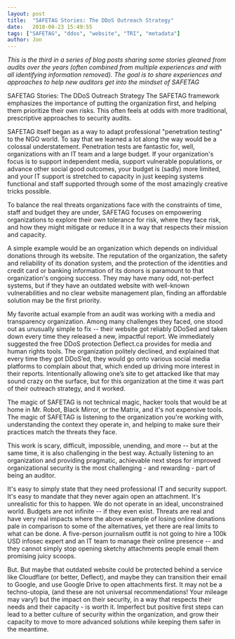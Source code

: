 ```yaml
---
layout: post
title:  "SAFETAG Stories: The DDoS Outreach Strategy"
date:   2018-08-23 15:49:55
tags: ["SAFETAG", "ddos", "website", "TRI", "metadata"]
author: Jon
---
```

*This is the third in a series of blog posts sharing some stories gleaned from audits over the years (often combined from multiple experiences and with all identifying information removed).  The goal is to share experiences and approaches to help new auditors get into the mindset of SAFETAG*

SAFETAG Stories: The DDoS Outreach Strategy
The SAFETAG framework emphasizes the importance of putting the organization first, and helping them prioritize their own risks. This often feels at odds with more traditional, prescriptive approaches to security audits.

SAFETAG itself began as a way to adapt professional "penetration testing" to the NGO world. To say that we learned a lot along the way would be a colossal understatement. Penetration tests are fantastic for, well, organizations with an IT team and a large budget. If your organization's focus is to support independent media, support vulnerable populations, or advance other social good outcomes, your budget is (sadly) more limited, and your IT support is stretched to capacity in just keeping systems functional and staff supported through some of the most amazingly creative tricks possible.

To balance the real threats organizations face with the constraints of time, staff and budget they are under, SAFETAG focuses on empowering organizations to explore their own tolerance for risk, where they face risk, and how they might mitigate or reduce it in a way that respects their mission and capacity.

A simple example would be an organization which depends on individual donations through its website.  The reputation of the organization, the safety and reliability of its donation system, and the protection of the identities and credit card or banking information of its donors is paramount to that organization's ongoing success.  They may have many odd, not-perfect systems, but if they have an outdated website with well-known vulnerabilities and no clear website management plan, finding an affordable solution may be the first priority.

My favorite actual example from an audit was working with a media and transparency organization. Among many challenges they faced, one stood out as unusually simple to fix --  their website got reliably DDoSed and taken down every time they released a new, impactful report. We immediately suggested the free DDoS protection Deflect.ca provides for media and human rights tools. The organization politely declined, and explained that every time they got DDoS’ed, they would go onto various social media platforms to complain about that, which ended up driving more interest in their reports.  Intentionally allowing one’s site to get attacked like that may sound crazy on the surface, but for this organization at the time it was part of their outreach strategy, and it worked.

The magic of SAFETAG is not technical magic, hacker tools that would be at home in Mr. Robot, Black Mirror, or the Matrix, and it's not expensive tools. The magic of SAFETAG is listening to the organization you're working with, understanding the context they operate in, and helping to make sure their practices match the threats they face.

This work is scary, difficult, impossible, unending, and more -- but at the same time, it is also challenging in the best way. Actually listening to an organization and providing pragmatic, achievable next steps for improved organizational security is the most challenging - and rewarding - part of being an auditor.

It's easy to simply state that they need professional IT and security support. It's easy to mandate that they never again open an attachment. It's unrealistic for this to happen. We do not operate in an ideal, unconstrained world.  Budgets are not infinite -- if they even exist.  Threats are real and have very real impacts where the above example of losing online donations pale in comparison to some of the alternatives, yet there are real limits to what can be done.  A five-person journalism outfit is not going to hire a 100k USD infosec expert and an IT team to manage their online presence -- and they cannot simply stop opening sketchy attachments people email them promising juicy scoops.

But. But maybe that outdated website could be protected behind a service like Cloudflare (or better, Deflect), and maybe they can transition their email to Google, and use Google Drive to open attachments first.  It may not be a techno-utopia, (and these are not universal recommendations! Your mileage may vary!) but the impact on their security, in a way that respects their needs and their capacity - is worth it.  Imperfect but positive first steps can lead to a better culture of security within the organization, and grow their capacity to move to more advanced solutions while keeping them safer in the meantime.
